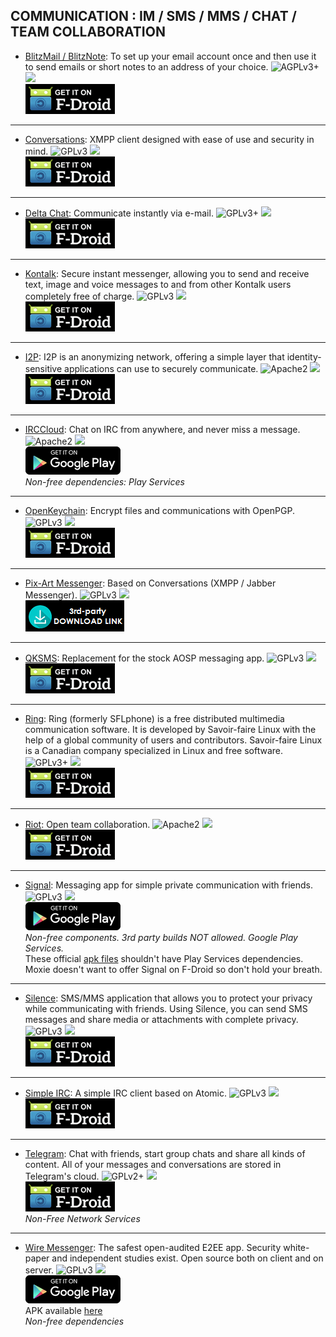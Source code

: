 <!--
    Copyright (C)  2017 PRIMOKORN.
    Permission is granted to copy, distribute and/or modify this document
    under the terms of the GNU Free Documentation License, Version 1.3
    or any later version published by the Free Software Foundation;
    with no Invariant Sections, no Front-Cover Texts, and no Back-Cover Texts.
    A copy of the license is included in the section entitled "GNU
    Free Documentation License".
-->
## COMMUNICATION : IM / SMS / MMS / CHAT / TEAM COLLABORATION

* [BlitzMail / BlitzNote](https://f-droid.org/repository/browse/?fdfilter=blitzmail&fdid=de.grobox.blitzmail): To set up your email account once and then use it to send emails or short notes to an address of your choice.
![AGPLv3+](https://img.shields.io/badge/License-AGPLv3+-brightgreen.svg?style=flat-square)
[![](https://img.shields.io/badge/Source-Github-lightgrey.svg?style=flat-square)](https://github.com/grote/BlitzMail)  
[![](Pictures/F-Droid.png)](https://f-droid.org/repository/browse/?fdfilter=blitzmail&fdid=de.grobox.blitzmail)

***

* [Conversations](http://v.ht/XAGO): XMPP client designed with ease of use and security in mind.
![GPLv3](https://img.shields.io/badge/License-GPLv3-brightgreen.svg?style=flat-square)
[![](https://img.shields.io/badge/Source-Github-lightgrey.svg?style=flat-square)](https://github.com/siacs/Conversations)  
[![](Pictures/F-Droid.png)](http://v.ht/XAGO)

***

* [Delta Chat](https://f-droid.org/repository/browse/?fdid=com.b44t.messenger): Communicate instantly via e-mail.
![GPLv3+](https://img.shields.io/badge/License-GPLv3+-brightgreen.svg?style=flat-square)
[![](https://img.shields.io/badge/Source-Github-lightgrey.svg?style=flat-square)](https://github.com/r10s/messenger-android)  
[![](Pictures/F-Droid.png)](https://f-droid.org/repository/browse/?fdid=com.b44t.messenger)

***

* [Kontalk](http://v.ht/uhWn): Secure instant messenger, allowing you to send and receive text, image and voice messages to and from other Kontalk users completely free of charge.
![GPLv3](https://img.shields.io/badge/License-GPLv3-brightgreen.svg?style=flat-square)
[![](https://img.shields.io/badge/Source-Github-lightgrey.svg?style=flat-square)](https://github.com/kontalk/androidclient)  
[![](Pictures/F-Droid.png)](http://v.ht/uhWn)

***

* [I2P](https://f-droid.org/repository/browse/?fdid=net.i2p.android.router): I2P is an anonymizing network, offering a simple layer that identity-sensitive applications can use to securely communicate.
![Apache2](https://img.shields.io/badge/License-Apache%202.0-yellowgreen.svg?style=flat-square)
[![](https://img.shields.io/badge/Source-Github-lightgrey.svg?style=flat-square)](https://github.com/i2p)  
[![](Pictures/F-Droid.png)](https://f-droid.org/repository/browse/?fdid=net.i2p.android.router)

***

* [IRCCloud](https://play.google.com/store/apps/details?id=com.irccloud.android): Chat on IRC from anywhere, and never miss a message.
![Apache2](https://img.shields.io/badge/License-Apache%202.0-yellowgreen.svg?style=flat-square)
[![](https://img.shields.io/badge/Source-Github-lightgrey.svg?style=flat-square)](https://github.com/irccloud/android)  
[![](Pictures/Google_Play.png)](https://play.google.com/store/apps/details?id=com.irccloud.android)  
_Non-free dependencies: Play Services_

***

* [OpenKeychain](https://f-droid.org/repository/browse/?fdid=org.sufficientlysecure.keychain): Encrypt files and communications with OpenPGP.
![GPLv3](https://img.shields.io/badge/License-GPLv3-brightgreen.svg?style=flat-square)
[![](https://img.shields.io/badge/Source-Github-lightgrey.svg?style=flat-square)](https://github.com/openpgp-keychain/openpgp-keychain)  
[![](Pictures/F-Droid.png)](https://f-droid.org/repository/browse/?fdid=org.sufficientlysecure.keychain)

***

* [Pix-Art Messenger](https://github.com/kriztan/Pix-Art-Messenger/): Based on Conversations (XMPP / Jabber Messenger).
![GPLv3](https://img.shields.io/badge/License-GPLv3-brightgreen.svg?style=flat-square)
[![](https://img.shields.io/badge/Source-Github-lightgrey.svg?style=flat-square)](https://github.com/kriztan/Pix-Art-Messenger/)  
[![](Pictures/3rd-party.png)](https://github.com/kriztan/Pix-Art-Messenger/releases)

***

* [QKSMS](http://v.ht/9laI): Replacement for the stock AOSP messaging app.
![GPLv3](https://img.shields.io/badge/License-GPLv3-brightgreen.svg?style=flat-square)
[![](https://img.shields.io/badge/Source-Github-lightgrey.svg?style=flat-square)](https://github.com/qklabs/qksms)  
[![](Pictures/F-Droid.png)](http://v.ht/9laI)

***

* [Ring](https://f-droid.org/repository/browse/?fdid=cx.ring): Ring (formerly SFLphone) is a free distributed multimedia communication software. It is developed by Savoir-faire Linux with the help of a global community of users and contributors. Savoir-faire Linux is a Canadian company specialized in Linux and free software.
![GPLv3+](https://img.shields.io/badge/License-GPLv3+-brightgreen.svg?style=flat-square)
[![](https://img.shields.io/badge/Source-Github-lightgrey.svg?style=flat-square)](https://ring.cx/en/documentation/faq#node-106)  
[![](Pictures/F-Droid.png)](https://f-droid.org/repository/browse/?fdid=cx.ring)

***

* [Riot](http://v.ht/klH6): Open team collaboration.
![Apache2](https://img.shields.io/badge/License-Apache%202.0-yellowgreen.svg?style=flat-square)
[![](https://img.shields.io/badge/Source-Github-lightgrey.svg?style=flat-square)](https://github.com/vector-im/vector-android)  
[![](Pictures/F-Droid.png)](http://v.ht/klH6)

***

* [Signal](http://v.ht/5XLr): Messaging app for simple private communication with friends.
![GPLv3](https://img.shields.io/badge/License-GPLv3-brightgreen.svg?style=flat-square)
[![](https://img.shields.io/badge/Source-Github-lightgrey.svg?style=flat-square)](https://github.com/WhisperSystems/Signal-Android)  
[![](Pictures/Google_Play.png)](https://play.google.com/store/apps/details?id=org.thoughtcrime.securesms)  
_Non-free components. 3rd party builds NOT allowed. Google Play Services._  
These official [apk files](https://signal.org/android/apk/) shouldn't have Play Services dependencies. Moxie doesn't want to offer Signal on F-Droid so don't hold your breath.

***

* [Silence](http://v.ht/3Do5): SMS/MMS application that allows you to protect your privacy while communicating with friends. Using Silence, you can send SMS messages and share media or attachments with complete privacy.
![GPLv3](https://img.shields.io/badge/License-GPLv3-brightgreen.svg?style=flat-square)
[![](https://img.shields.io/badge/Source-Github-lightgrey.svg?style=flat-square)](https://github.com/SilenceIM/Silence)  
[![](Pictures/F-Droid.png)](http://v.ht/3Do5)

***

* [Simple IRC](https://f-droid.org/repository/browse/?fdid=tk.jordynsmediagroup.simpleirc.fdroid): A simple IRC client based on Atomic.
![GPLv3](https://img.shields.io/badge/License-GPLv3-brightgreen.svg?style=flat-square)
[![](https://img.shields.io/badge/Source-Github-lightgrey.svg?style=flat-square)](https://github.com/jcjordyn130/simpleirc)  
[![](Pictures/F-Droid.png)](https://f-droid.org/repository/browse/?fdid=tk.jordynsmediagroup.simpleirc.fdroid)

***

* [Telegram](http://v.ht/4DyJ): Chat with friends, start group chats and share all kinds of content. All of your messages and conversations are stored in Telegram's cloud.
![GPLv2+](https://img.shields.io/badge/License-GPLv2+-brightgreen.svg?style=flat-square)
[![](https://img.shields.io/badge/Source-Github-lightgrey.svg?style=flat-square)](https://github.com/slp/Telegram-FOSS)  
[![](Pictures/F-Droid.png)](http://v.ht/4DyJ)  
_Non-Free Network Services_

***

* [Wire Messenger](https://wire.com/): The safest open-audited E2EE app. Security white-paper and independent studies exist. Open source both on client and on server.
![GPLv3](https://img.shields.io/badge/License-GPLv3-brightgreen.svg?style=flat-square)
[![](https://img.shields.io/badge/Source-Github-lightgrey.svg?style=flat-square)](https://github.com/wireapp)  
[![](Pictures/Google_Play.png)](https://play.google.com/store/apps/details?id=com.wire)  
APK available [here](https://wire.com/en/download/)  
_Non-free dependencies_
